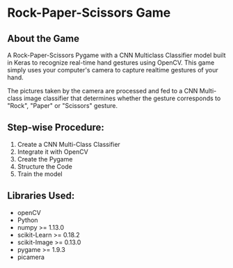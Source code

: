 # Rock-Paper-Scissors Game
## About the Game
A Rock-Paper-Scissors Pygame with a CNN Multiclass Classifier model built in Keras to recognize real-time hand gestures using OpenCV.
This game simply uses your computer's camera to capture realtime gestures of your hand.

The pictures taken by the camera are processed and fed to a CNN Multi-class image classifier that determines whether the gesture corresponds to "Rock", "Paper" or "Scissors" gesture.


## Step-wise Procedure:
 1. Create a CNN Multi-Class Classifier
 2. Integrate it with OpenCV
 3. Create the Pygame
 4. Structure the Code
 5. Train the model

 ## Libraries Used:
- openCV 
- Python 
- numpy >= 1.13.0
- scikit-Learn >= 0.18.2
- scikit-Image >= 0.13.0
- pygame >= 1.9.3
- picamera
